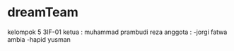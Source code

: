 # dreamTeam
kelompok 5 3IF-01
ketua : muhammad prambudi reza
anggota : -jorgi fatwa ambia
          -hapid yusman

